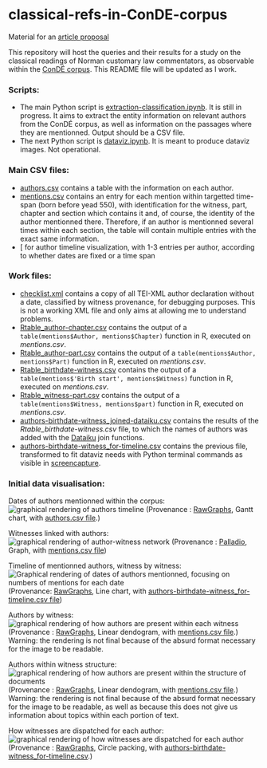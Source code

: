 # classical-refs-in-ConDE-corpus
Material for an [article proposal](https://rmblf.be/2022/02/04/appel-a-contribution-lire-les-classiques-en-normandie/)

This repository will host the queries and their results for a study on the classical readings of Norman customary law commentators, as observable within the [ConDÉ corpus](https://github.com/RIN-ConDE/editions).
This README file will be updated as I work.

### Scripts:

* The main Python script is [extraction-classification.ipynb](extraction-classification.ipynb). It is still in progress. It aims to extract the entity information on relevant authors from the ConDÉ corpus, as well as information on the passages where they are mentionned. Output should be a CSV file.
* The next Python script is [dataviz.ipynb](dataviz.ipynb). It is meant to produce dataviz images. Not operational.

### Main CSV files:
* [authors.csv](authors.csv) contains a table with the information on each author.
* [mentions.csv](mentions.csv) contains an entry for each mention within targetted time-span (born before yead 550), with identification for the witness, part, chapter and section which contains it and, of course, the identity of the author mentionned there. Therefore, if an author is mentionned several times within each section, the table will contain multiple entries with the exact same information.
* [ for author timeline visualization, with 1-3 entries per author, according to whether dates are fixed or a time span


### Work files:

* [checklist.xml](checklist.xml) contains a copy of all TEI-XML author declaration without a date, classified by witness provenance, for debugging purposes. This is not a working XML file and only aims at allowing me to understand problems.
* [Rtable_author-chapter.csv](Rtable_author-chapter.csv) contains the output of a `table(mentions$Author, mentions$Chapter)` function in R, executed on *mentions.csv*.
* [Rtable_author-part.csv](Rtable_author-part.csv) contains the output of a `table(mentions$Author, mentions$Part)` function in R, executed on *mentions.csv*.
* [Rtable_birthdate-witness.csv](Rtable_birthdate-witness.csv) contains the output of a `table(mentions$'Birth start', mentions$Witness)` function in R, executed on *mentions.csv*.
* [Rtable_witness-part.csv](Rtable_witness-part.csv) contains the output of a `table(mentions$Witness, mentions$part)` function in R, executed on *mentions.csv*.
* [authors-birthdate-witness_joined-dataiku.csv](authors-birthdate-witness_joined-dataiku.csv) contains the results of the *Rtable_birthdate-witness.csv* file, to which the names of authors was added with the [Dataiku](https://www.dataiku.com/) join functions.
* [authors-birthdate-witness_for-timeline.csv](authors-birthdate-witness_for-timeline.csv) contains the previous file, transformed to fit dataviz needs with Python terminal commands as visible in [screencapture](Capture-d-écran-de_2022-03-18_14-23-59.png).


### Initial data visualisation:

Dates of authors mentionned within the corpus:
![graphical rendering of authors timeline](dataviz/dates-of-authors-mentionned_prov-rawgraphs_gantt-chart.png)
(Provenance : [RawGraphs](https://rawgraphs.io/), Gantt chart, with [authors.csv file](authors.csv).)

Witnesses linked with authors:
![graphical rendering of author-witness network](dataviz/authors-and-witness-links-1_prov-palladio_graph.png)
(Provenance : [Palladio](https://hdlab.stanford.edu/palladio), Graph, with [mentions.csv file](mentions.csv))

Timeline of mentionned authors, witness by witness:
![Graphical rendering of dates of authors mentionned, focusing on numbers of mentions for each date](dataviz/author-mentions-by-witness_timeline_prov-rawgraphs_line-chart.png)
(Provenance: [RawGraphs](https://rawgraphs.io/), Line chart, with [authors-birthdate-witness_for-timeline.csv file](authors-birthdate-witness_for-timeline.csv))

Authors by witness:
![graphical rendering of how authors are present within each witness](dataviz/authors-by-witness_nb-order_prov-rawgraphs_linear-dendogram.png)
(Provenance : [RawGraphs](https://rawgraphs.io/), Linear dendogram, with [mentions.csv file](mentions.csv).)
Warning: the rendering is not final because of the absurd format necessary for the image to be readable.

Authors within witness structure:
![graphical rendering of how authors are present within the structure of documents](dataviz/authors-by-witness-structure_nb-order_prov-rawgraphs_linear-dendogram.png)
(Provenance : [RawGraphs](https://rawgraphs.io/), Linear dendogram, with [mentions.csv file](mentions.csv).)
Warning: the rendering is not final because of the absurd format necessary for the image to be readable, as well as because this does not give us information about topics within each portion of text.

How witnesses are dispatched for each author:
![graphical rendering of how witnesses are dispatched for each author](dataviz/witnesses-by-author_prov-rawgraphs_circle-paking.png)
(Provenance : [RawGraphs](https://rawgraphs.io/), Circle packing, with [authors-birthdate-witness_for-timeline.csv](authors-birthdate-witness_for-timeline.csv).)
